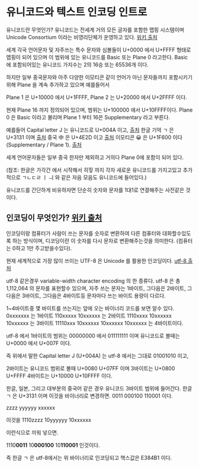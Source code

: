 # 유니코드와 텍스트 인코딩 인트로

유니코드란 무엇인가? 유니코드는 전세계 거의 모든 글자를 포함한 맵핑 시스템이며 Unicode Consortium 이라는 비영리단체가 운영하고 있다.
[위키 출처](https://en.wikipedia.org/wiki/Unicode)

세계 각국 언어문자 및 자주쓰는 특수 문자와 심볼들이 U+0000 에서 U+FFFF 형태로 맵핑이 되어 있으며 이 범위에 있는 유니코드를 Basic 또는 Plane 0 라고한다. Basic 에 포함되어있는 유니코드 가지수는 2의 16승 또는 65536개 이다.

하지만 일부 중국문자와 아주 다양한 이모티콘 같이 언어가 아닌 문자들까지 포함시키기 위해 Plane 을 계속 추가하고 있으며
예를들어서

Plane 1 은 U+10000 에서 U+1FFFF,
Plane 2 는 U+20000 에서 U+2FFFF 이다.

현재 Plane 16 까지 정의되어 있으며, 범위는 U+100000 에서 U+10FFFF이다.
Plane 0 은 Basic 이라고 불리며 Plane 1 부터 16은 Supplementary 라고 부른다.

예를들어 Capital letter J 는 유니코드로 U+004A 이고, [출처](https://en.wikipedia.org/wiki/List_of_Unicode_characters)
한글 기억 ㄱ 은 U+3131 이며 [출처](https://www.learnkoreantools.com/en/korean-to-unicode)
중국 中 은 U+4E2D 이고 [출처](https://www.unicode.org/cgi-bin/GetUnihanData.pl?codepoint=%E4%B8%AD)
이모티콘 😀 은 U+1F600 이다 (Supplementary / Plane 1). [출처](https://unicode.org/emoji/charts/full-emoji-list.html)

세계 언어문자들은 일부 중국 한자만 제외하고 거의다 Plane 0에 포함이 되어 있다.

(참조: 한글은 가각간 에서 시작해서 히힣 까지 각자 새로운 유니코드를 가지고있고 추가적으로 ㄱㄴㄷㄹ ㅣ ㅢ 와 같은 자음 모음도 유니코드에 들어있다.)

유니코드를 간단하게 비유하자면 단순히 숫자와 문자를 1대1로 연결해주는 사전같은 것이다.

## 인코딩이 무엇인가? [위키 출처](https://en.wikipedia.org/wiki/Character_encoding)

인코딩이랑 컴퓨터가 사람이 쓰는 문자를 숫자로 변환하여 다른 컴퓨터와 대화할수있도록 하는 방식이며, 디코딩이란 이 숫자를 다시 문자로 변환해주는것을 의미한다. (컴퓨터는 0하고 1만 주고받을수있다).

현재 세계적으로 가장 많이 쓰이는 UTF-8 은 Unicode 를 활용한 인코딩이다.
[utf-8 출처](https://en.wikipedia.org/wiki/UTF-8)

utf-8 같은경우 variable-width character encoding 의 한 종류다. utf-8 은 총 1,112,064 의 문자를 표현할수 있으며, 자주 쓰는 문자는 1바이트, 그다음은 2바이트, 그다음은 3바이트, 그다음은 4바이트등 문자마다 쓰는 바이트 용량이 다르다.

1~4바이트중 몇 바이트를 쓰는지는 앞에 오는 바이너리 코드를 보면 알수 있다.
0xxxxxxx 는 1바이트
110xxxxx 10xxxxxx 는 2바이트
1110xxxx 10xxxxxx 10xxxxxx 는 3바이트
11110xxx 10xxxxxx 10xxxxxx 10xxxxxx 는 4바이트이다.

utf-8 에서 1바이트의 범위는 00000000 에서 011111111 이며 유니코드로 볼때는 U+0000 에서 U+007F 이다.

즉 위에서 말한 Capital letter J (U+004A)
는 utf-8 에서는 그대로 01001010 이고,

2바이트는 유니코드 범위로 볼때 U+0080 U+07FF 이며
3바이트는 U+0800 U+FFFF
4바이트는 U+10000 U+10FFFF
이다.

한글, 일본, 그리고 대부분의 중국어 같은 경우 유니코드 3바이트 범위에 들어간다.
한글 ㄱ 은 U+3131 이며 이것을 바이너리로 변경하면.
0011 000100 110001 이다.

zzzz yyyyyy xxxxxx

이것을 1110zzzz 10yyyyyy 10xxxxxx

이런식으로 끼워 넣으면.

1110**0011** 10**000100** 10**110001** 인것이다.

즉 한글 ㄱ 은 utf-8에서는 위 바이너리로 인코딩되고 핵스값은 E384B1 이다.
